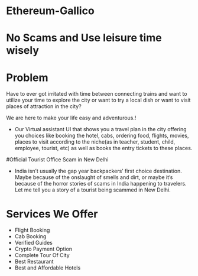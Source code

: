 # Ethereum-Gallico
# No Scams and Use leisure time wisely

# Problem 

Have to ever got irritated with time between connecting trains and want to utilize your time to explore the city or want to try a local dish or want to visit places of attraction in the city?

We are here to make your life easy and adventurous.!

* Our Virtual assistant UI that shows you a travel plan in the city offering you choices like booking the hotel, cabs, ordering food, flights, movies, places to visit according to the niche(as in teacher, student, child, employee, tourist, etc) as well as books the entry tickets to these places.

#Official Tourist Office Scam in New Delhi 

* India isn’t usually the gap year backpackers’ first choice destination. Maybe because of the onslaught of smells and dirt, or maybe it’s because of the horror stories of scams in India happening to travelers. Let me tell you a story of a tourist being scammed in New Delhi.


# Services We Offer

* Flight Booking
* Cab Booking
* Verified Guides
* Crypto Payment Option
* Complete Tour Of City
* Best Restaurant
* Best and Affordable Hotels

